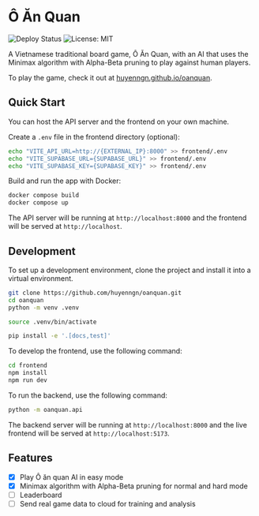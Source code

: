 # Ô Ăn Quan

![Deploy Status](https://github.com/huyenngn/oanquan/actions/workflows/deploy.yml/badge.svg)
![License: MIT](https://img.shields.io/github/license/huyenngn/oanquan)

A Vietnamese traditional board game, Ô Ăn Quan, with an AI that uses the Minimax algorithm with Alpha-Beta pruning to play against human players.

To play the game, check it out at [huyenngn.github.io/oanquan](http://35.239.5.44/).

## Quick Start

You can host the API server and the frontend on your own machine.

Create a `.env` file in the frontend directory (optional):

```sh
echo "VITE_API_URL=http://{EXTERNAL_IP}:8000" >> frontend/.env
echo "VITE_SUPABASE_URL={SUPABASE_URL}" >> frontend/.env
echo "VITE_SUPABASE_KEY={SUPABASE_KEY}" >> frontend/.env
```

Build and run the app with Docker:

```sh
docker compose build
docker compose up
```

The API server will be running at `http://localhost:8000` and the frontend will be served at `http://localhost`.

## Development

To set up a development environment, clone the project and install it into a virtual environment.

```sh
git clone https://github.com/huyenngn/oanquan.git
cd oanquan
python -m venv .venv

source .venv/bin/activate

pip install -e '.[docs,test]'
```

To develop the frontend, use the following command:

```sh
cd frontend
npm install
npm run dev
```

To run the backend, use the following command:

```sh
python -m oanquan.api
```

The backend server will be running at `http://localhost:8000` and the live frontend will be served at `http://localhost:5173`.

## Features

-   [x] Play Ô ăn quan AI in easy mode
-   [x] Minimax algorithm with Alpha-Beta pruning for normal and hard mode
-   [ ] Leaderboard
-   [ ] Send real game data to cloud for training and analysis
